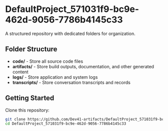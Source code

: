 # DefaultProject_571031f9-bc9e-462d-9056-7786b4145c33
A structured repository with dedicated folders for organization.

## Folder Structure

- **code/** - Store all source code files
- **artifacts/** - Store build outputs, documentation, and other generated content
- **logs/** - Store application and system logs
- **transcripts/** - Store conversation transcripts and records

## Getting Started

Clone this repository:
```bash
git clone https://github.com/Dev41-artifacts/DefaultProject_571031f9-bc9e-462d-9056-7786b4145c33
cd DefaultProject_571031f9-bc9e-462d-9056-7786b4145c33
```
